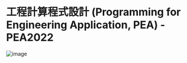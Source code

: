 # 工程計算程式設計 (Programming for Engineering Application, PEA) - PEA2022


![image](https://user-images.githubusercontent.com/89304181/185752072-8a912081-7bbd-4359-9216-227697575dcd.png)
